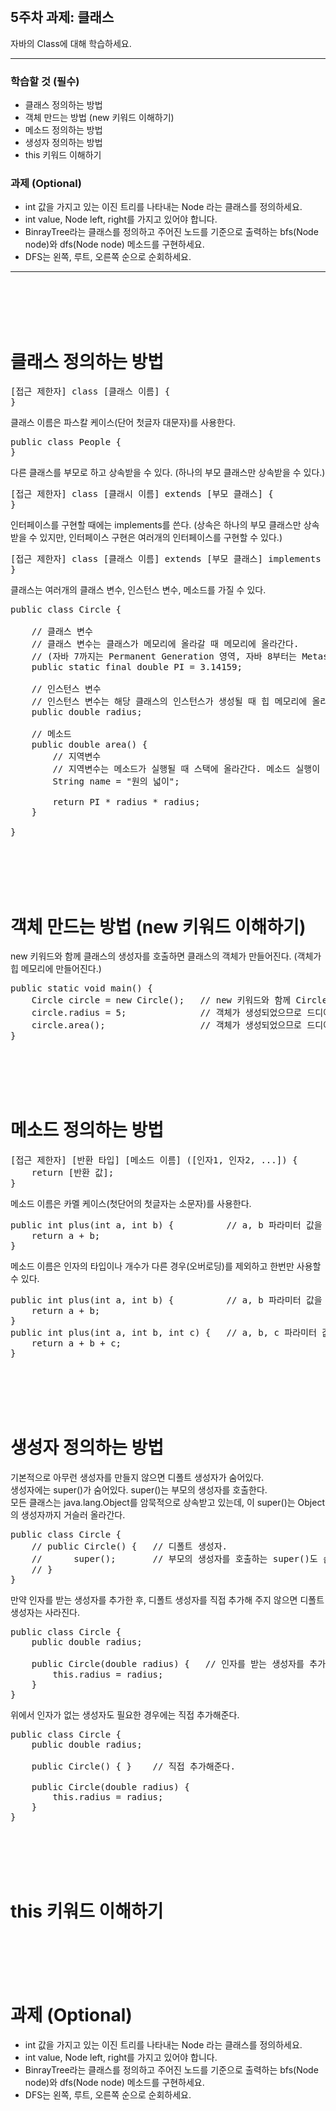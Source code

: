 <br/>

## 5주차 과제: 클래스
자바의 Class에 대해 학습하세요.
*** 
### 학습할 것 (필수)
- 클래스 정의하는 방법
- 객체 만드는 방법 (new 키워드 이해하기)
- 메소드 정의하는 방법
- 생성자 정의하는 방법
- this 키워드 이해하기
### 과제 (Optional)
- int 값을 가지고 있는 이진 트리를 나타내는 Node 라는 클래스를 정의하세요.
- int value, Node left, right를 가지고 있어야 합니다.
- BinrayTree라는 클래스를 정의하고 주어진 노드를 기준으로 출력하는 bfs(Node node)와 dfs(Node node) 메소드를 구현하세요.
- DFS는 왼쪽, 루트, 오른쪽 순으로 순회하세요.
***
<br/><br/><br/><br/>

# 클래스 정의하는 방법
<pre>
[접근 제한자] class [클래스 이름] {
}
</pre>
클래스 이름은 파스칼 케이스(단어 첫글자 대문자)를 사용한다. 
<pre>
public class People {
}
</pre>
다른 클래스를 부모로 하고 상속받을 수 있다. (하나의 부모 클래스만 상속받을 수 있다.)
<pre>
[접근 제한자] class [클래시 이름] extends [부모 클래스] {
}
</pre>
인터페이스를 구현할 때에는 implements를 쓴다. (상속은 하나의 부모 클래스만 상속받을 수 있지만, 인터페이스 구현은 여러개의 인터페이스를 구현할 수 있다.)
<pre>
[접근 제한자] class [클래스 이름] extends [부모 클래스] implements [인터페이스] {
}
</pre>
클래스는 여러개의 클래스 변수, 인스턴스 변수, 메소드를 가질 수 있다.
<pre>
public class Circle {

    // 클래스 변수
    // 클래스 변수는 클래스가 메모리에 올라갈 때 메모리에 올라간다.
    // (자바 7까지는 Permanent Generation 영역, 자바 8부터는 Metaspace 영역에 저장된다.) 
    public static final double PI = 3.14159;    

    // 인스턴스 변수
    // 인스턴스 변수는 해당 클래스의 인스턴스가 생성될 때 힙 메모리에 올라간다. 
    public double radius;                       
    
    // 메소드 
    public double area() {       
        // 지역변수
        // 지역변수는 메소드가 실행될 때 스택에 올라간다. 메소드 실행이 끝나면 제거된다. 
        String name = "원의 넓이";
                       
        return PI * radius * radius;
    }
    
}
</pre>
<br/><br/><br/><br/>

# 객체 만드는 방법 (new 키워드 이해하기)
new 키워드와 함께 클래스의 생성자를 호출하면 클래스의 객체가 만들어진다. (객체가 힙 메모리에 만들어진다.)
<pre>
public static void main() {
    Circle circle = new Circle();   // new 키워드와 함께 Circle의 생성자를 호출하여 객체를 만든다. 
    circle.radius = 5;              // 객체가 생성되었으므로 드디어 Circle의 인스턴스 변수를 사용할 수 있다. 
    circle.area();                  // 객체가 생성되었으므로 드디어 Circle의 메소드를 사용할 수 있다. 
}
</pre>
<br/><br/><br/><br/>

# 메소드 정의하는 방법
<pre>
[접근 제한자] [반환 타입] [메소드 이름] ([인자1, 인자2, ...]) {
    return [반환 값];
}
</pre>
메소드 이름은 카멜 케이스(첫단어의 첫글자는 소문자)를 사용한다. 
<pre>
public int plus(int a, int b) {          // a, b 파라미터 값을 더해서 반환하는 plus 메소드. 
    return a + b;
}
</pre>
메소드 이름은 인자의 타입이나 개수가 다른 경우(오버로딩)를 제외하고 한번만 사용할 수 있다.
<pre>
public int plus(int a, int b) {          // a, b 파라미터 값을 더해서 반환하는 plus 메소드. 
    return a + b;
}
public int plus(int a, int b, int c) {   // a, b, c 파라미터 값을 더해서 반환하는 plus 메소드. 
    return a + b + c;
}
</pre>
<br/><br/><br/><br/>

# 생성자 정의하는 방법
기본적으로 아무런 생성자를 만들지 않으면 디폴트 생성자가 숨어있다.<br/>
생성자에는 super()가 숨어있다. super()는 부모의 생성자를 호출한다.<br/>
모든 클래스는 java.lang.Object를 암묵적으로 상속받고 있는데, 이 super()는 Object의 생성자까지 거슬러 올라간다.<br/>
<pre>
public class Circle {
    // public Circle() {   // 디폴트 생성자. 
    //      super();       // 부모의 생성자를 호출하는 super()도 숨어있다.
    // }
}
</pre>
만약 인자를 받는 생성자를 추가한 후, 디폴트 생성자를 직접 추가해 주지 않으면 디폴트 생성자는 사라진다.
<pre>
public class Circle {
    public double radius;
     
    public Circle(double radius) {   // 인자를 받는 생성자를 추가하면 숨어있던 Circle() 디폴트 생성자는 사라진다. 
        this.radius = radius;
    }
}
</pre>
위에서 인자가 없는 생성자도 필요한 경우에는 직접 추가해준다.
<pre>
public class Circle {
    public double radius;
    
    public Circle() { }    // 직접 추가해준다.
     
    public Circle(double radius) {   
        this.radius = radius;
    }
}
</pre>
<br/><br/><br/><br/>

# this 키워드 이해하기
<br/><br/><br/><br/>

# 과제 (Optional)
- int 값을 가지고 있는 이진 트리를 나타내는 Node 라는 클래스를 정의하세요.
- int value, Node left, right를 가지고 있어야 합니다.
- BinrayTree라는 클래스를 정의하고 주어진 노드를 기준으로 출력하는 bfs(Node node)와 dfs(Node node) 메소드를 구현하세요.
- DFS는 왼쪽, 루트, 오른쪽 순으로 순회하세요.

<br/><br/><br/><br/>